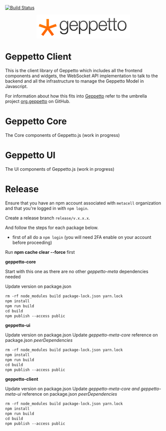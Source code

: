 [![Build Status](https://travis-ci.org/openworm/org.geppetto.frontend.png?branch=master)](https://travis-ci.org/openworm/org.geppetto.frontend)

<p align="center">
  <img src="https://github.com/tarelli/bucket/blob/master/geppetto%20logo.png?raw=true" alt="Geppetto logo"/>
</p>

# Geppetto Client

This is the client library of Geppetto which includes all the frontend components and widgets, the WebSocket API implementation to talk to the backend and all the infrastructure to manage the Geppetto Model in Javascript.

For information about how this fits into [Geppetto](http://www.geppetto.org/) refer to the umbrella project [org.geppetto](https://github.com/openworm/org.geppetto) on GitHub.

# Geppetto Core

The Core components of Geppetto.js (work in progress)

# Geppetto UI

The UI components of Geppetto.js (work in progress)

# Release

Ensure that you have an npm account associated with `metacell` organization and that you're logged in with `npm login`.

Create a release branch `release/v.x.x.x`.

And follow the steps for each package below.

* first of all do a `npm login` (you will need 2FA enable on your account before proceeding)

Run **npm cache clear --force** first

**geppetto-core**

Start with this one as there are no other *geppetto-meta* dependencies needed

Update version on package.json

```
rm -rf node_modules build package-lock.json yarn.lock 
npm install
npm run build
cd build
npm publish --access public
```

**geppetto-ui**

Update version on package.json
Update *geppetto-meta-core* reference on package.json *peerDependencies*

```
rm -rf node_modules build package-lock.json yarn.lock 
npm install
npm run build
cd build
npm publish --access public
```

**geppetto-client**

Update version on package.json
Update *geppetto-meta-core and geppetto-meta-ui* reference on package.json *peerDependencies*

```
rm -rf node_modules build package-lock.json yarn.lock 
npm install
npm run build
cd build
npm publish --access public
```
